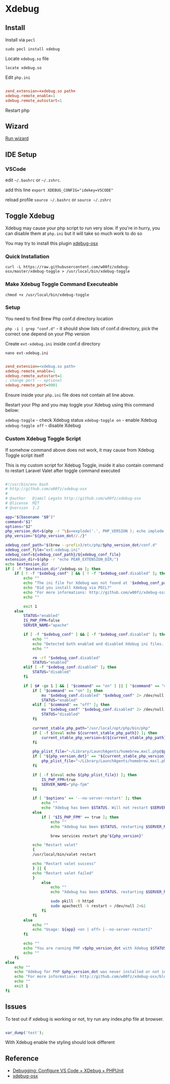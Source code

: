 # Xdebug

## Install

Install via `pecl`

`sudo pecl install xdebug`

Locate `xdebug.so` file

`locate xdebug.so`

Edit `php.ini`

```conf

zend_extension=<xdebug.so path>
xdebug.remote_enable=1
xdebug.remote_autostart=1


```

Restart php

## Wizard

[Run wizard](https://xdebug.org/wizard.php)

## IDE Setup

### VSCode

edit `~/.bashrc` or `~/.zshrc`.

add this line `export XDEBUG_CONFIG="idekey=VSCODE"`

reload profile `source ~/.bashrc` or `source ~/.zshrc`

## Toggle Xdebug

Xdebug may cause your php script to run very slow. If you're in hurry, you can disable them at `php.ini` but it will take so much work to do so

You may try to install this plugin [xdebug-osx](https://github.com/w00fz/xdebug-osx)

### Quick Installation

`curl -L https://raw.githubusercontent.com/w00fz/xdebug-osx/master/xdebug-toggle > /usr/local/bin/xdebug-toggle`

### Make Xdebug Toggle Command Executeable

`chmod +x /usr/local/bin/xdebug-toggle`

### Setup

You need to find Brew Php conf.d directory location

`php -i | grep "conf.d"` - it should show lists of conf.d directory, pick the correct one depend on your Php version

Create `ext-xdebug.ini` inside conf.d directory

`nano ext-xdebug.ini`

```ini

zend_extension=<xdebug.so path>
xdebug.remote_enable=1
xdebug.remote_autostart=1
; change port -- optional
xdebug.remote_port=9001


```

Ensure inside your `php.ini` file does not contain all line above.

Restart your Php and you may toggle your Xdebug using this command below:

`xdebug-toggle` - check Xdebug status
`xdebug-toggle on` - enable Xdebug
`xdebug-toggle off` - disable Xdebug

### Custom Xdebug Toggle Script

If somehow command above does not work, it may cause from Xdebug Toggle script itself

This is my custom script for Xdebug Toggle, inside it also contain command to restart Laravel Valet after toggle command executed

```bash

#!/usr/bin/env bash
# http://github.com/w00fz/xdebug-osx
#
# @author   Djamil Legato http://github.com/w00fz/xdebug-osx
# @license  MIT
# @version  1.2

app="$(basename "$0")"
command="$1"
options="$2"
php_version_dot=$(php -r "\$v=explode('.', PHP_VERSION ); echo implode('.', array_splice(\$v, 0, -1));")
php_version="${php_version_dot//./}"

xdebug_conf_path="$(brew --prefix)/etc/php/$php_version_dot/conf.d"
xdebug_conf_file="ext-xdebug.ini"
xdebug_conf=${xdebug_conf_path}/${xdebug_conf_file}
extension_dir=$(php -r "echo PEAR_EXTENSION_DIR;")
echo $extension_dir
if [ -f "$extension_dir"/xdebug.so ]; then
    if [ ! -f "$xdebug_conf" ] && [ ! -f "$xdebug_conf.disabled" ]; then
        echo ""
        echo "The ini file for Xdebug was not found at '$xdebug_conf_path'"
        echo "Did you install Xdebug via PECL?"
        echo "For more informations: http://github.com/w00fz/xdebug-osx/blob/master/README.md"
        echo ""

        exit 1
    else
        STATUS="enabled"
        IS_PHP_FPM=false
        SERVER_NAME="apache"

        if [ -f "$xdebug_conf" ] && [ -f "$xdebug_conf.disabled" ]; then
            echo ""
            echo "Detected both enabled and disabled Xdebug ini files. Deleting the disabled one."
            echo ""

            rm -rf "$xdebug_conf.disabled"
            STATUS="enabled"
        elif [ -f "$xdebug_conf.disabled" ]; then
            STATUS="disabled"
        fi

        if [ $# -ge 1 ] && [ "$command" == "on" ] || [ "$command" == "off" ]; then
            if [ "$command" == "on" ]; then
                mv "$xdebug_conf.disabled" "$xdebug_conf" 2> /dev/null
                STATUS="enabled"
            elif [ "$command" == "off" ]; then
                mv "$xdebug_conf" "$xdebug_conf.disabled" 2> /dev/null
                STATUS="disabled"
            fi

            current_stable_php_path="/usr/local/opt/php/bin/php"
            if [ -f $(eval echo ${current_stable_php_path}) ]; then
                current_stable_php_version=$(${current_stable_php_path} -r "\$v=explode('.', PHP_VERSION ); echo implode('.', array_splice(\$v, 0, -1));")
            fi

            php_plist_file="~/Library/LaunchAgents/homebrew.mxcl.php@$php_version_dot.plist"
            if [ "${php_version_dot}" == "${current_stable_php_version}" ]; then
                php_plist_file="~/Library/LaunchAgents/homebrew.mxcl.php.plist"
            fi

            if [ -f $(eval echo ${php_plist_file}) ]; then
                IS_PHP_FPM=true
                SERVER_NAME="php-fpm"
            fi

            if [ "$options" == '--no-server-restart' ]; then
                echo ""
                echo "Xdebug has been $STATUS. Will not restart $SERVER_NAME"
            else
                if [ "$IS_PHP_FPM" == true ]; then
                    echo ""
                    echo "Xdebug has been $STATUS, restarting $SERVER_NAME"

                    brew services restart php"${php_version}"

		    echo "Restart valet"
		    { 
			/usr/local/bin/valet restart

			echo "Restart valet success"
		    } || {
			echo "Restart valet failed"  
		    }
                else
                    echo ""
                    echo "Xdebug has been $STATUS, restarting $SERVER_NAME (it might ask for your password)"

                    sudo pkill -9 httpd
                    sudo apachectl -k restart > /dev/null 2>&1
                fi
            fi
        else
            echo ""
            echo "Usage: ${app} <on | off> [--no-server-restart]"
        fi

        echo ""
        echo "You are running PHP v$php_version_dot with Xdebug $STATUS"
        echo ""
    fi
else
    echo ""
    echo "Xdebug for PHP $php_version_dot was never installed or not installed via PECL."
    echo "For more informations: http://github.com/w00fz/xdebug-osx/blob/master/README.md"
    echo ""
    exit 1
fi


```

## Issues

To test out if xdebug is working or not, try run any index.php file at browser.

```php

var_dump('test');

```

With Xdebug enable the styling should look different

## Reference

* [Debugging: Configure VS Code + XDebug + PHPUnit](https://tighten.co/blog/configure-vscode-to-debug-phpunit-tests-with-xdebug)
* [xdebug-osx](https://github.com/w00fz/xdebug-osx)